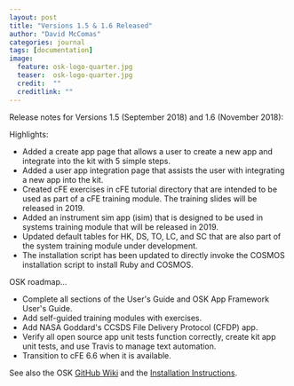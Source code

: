 ```yaml
---
layout: post
title: "Versions 1.5 & 1.6 Released"
author: "David McComas"
categories: journal
tags: [documentation]
image:
  feature: osk-logo-quarter.jpg
  teaser:  osk-logo-quarter.jpg
  credit:  ""
  creditlink: ""
---
```

<div>
   
<p>Release notes for Versions 1.5 (September 2018) and 1.6 (November 2018):</p>

<p>Highlights:</p>
<ul>
  <li> Added a create app page that allows a user to create a new app and integrate into the kit with 5 simple steps.</li>
  <li> Added a user app integration page that assists the user with integrating a new app into the kit.</li>
  <li> Created cFE exercises in cFE tutorial directory that are intended to be used as part of a cFE training module. The training slides will be released in 2019.</li>
  <li> Added an instrument sim app (isim) that is designed to be used in systems training module that will be released in 2019.</li>
  <li> Updated default tables for HK, DS, TO, LC, and SC that are also part of the system training module under development.</li>
  <li> The installation script has been updated to directly invoke the COSMOS installation script to install Ruby and COSMOS.</li>
</ul>

<p>OSK roadmap...</p>
<ul>
  <li> Complete all sections of the User's Guide and OSK App Framework User's Guide.</li>
  <li> Add self-guided training modules with exercises.</li>
  <li> Add NASA Goddard's CCSDS File Delivery Protocol (CFDP) app.</li>
  <li> Verify all open source app unit tests function correctly, create kit app unit tests, and use Travis to manage text automation.</li>
  <li> Transition to cFE 6.6 when it is available.</li>
</ul>

<p>See also the OSK <a href="{{site.github.wiki-url}}">GitHub Wiki</a> and the <a href="https://opensatkit.github.io/journal/Installation-Guide.html">Installation Instructions</a>.</p>
	
</div>


